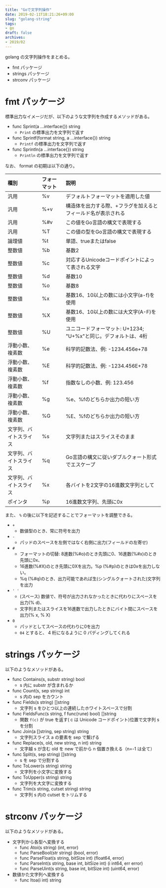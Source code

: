 ```yaml
---
title: "Goで文字列操作"
date: 2019-02-11T18:21:26+09:00
slug: "golang-string"
tags:
- go
draft: false
archives:
- 2019/02
---
```


golang の文字列操作をまとめる。

- fmt パッケージ
- strings パッケージ
- strconv パッケージ

<!--more-->

# fmt パッケージ

標準出力なイメージだが、以下のような文字列を作成するメソッドがある。

- func Sprint(a ...interface{}) string
    - `Print` の標準出力を文字列で返す
- func Sprintf(format string, a ...interface{}) string
    - `Printf` の標準出力を文字列で返す
- func Sprintln(a ...interface{}) string
    - `Println` の標準出力を文字列で返す

なお、 format の初期は以下の通り。

|種別|フォーマット|説明|
|:---|:---|:---|
|汎用|%v|デフォルトフォーマットを適用した値|
|汎用|%+v|構造体を出力する際、+フラグを加えるとフィールド名が表示される|
|汎用|%#v|この値をGo言語の構文で表現する|
|汎用|%T|この値の型をGo言語の構文で表現する|
|論理値|%t|単語、trueまたはfalse|
|整数値|%b|基数2|
|整数値|%c|対応するUnicodeコードポイントによって表される文字|
|整数値|%d|基数10|
|整数値|%o|基数8|
|整数値|%x|基数16、10以上の数には小文字(a-f)を使用|
|整数値|%X|基数16、10以上の数には大文字(A-F)を使用|
|整数値|%U|ユニコードフォーマット: U+1234; "U+%x"と同じ。デフォルトは、4桁|
|浮動小数、複素数|%e|科学的記数法、例: -1234.456e+78|
|浮動小数、複素数|%E|科学的記数法、例: -1234.456E+78|
|浮動小数、複素数|%f|指数なしの小数、例: 123.456|
|浮動小数、複素数|%g|%e、%fのどちらか出力の短い方|
|浮動小数、複素数|%G|%E、%fのどちらか出力の短い方|
|文字列、バイトスライス|%s|文字列またはスライスそのまま|
|文字列、バイトスライス|%q|Go言語の構文に従いダブルクォート形式でエスケープ|
|文字列、バイトスライス|%x|各バイトを2文字の16進数文字列として|
|ポインタ|%p|16進数文字列、先頭に0x|

また、 `%` の後に以下を記述することでフォーマットを調整できる。

- `+`
    - 数値型のとき、常に符号を出力
- `-`
    - パッドのスペースを左側ではなく右側に出力(フィールドの左寄せ)
- `#`
    - フォーマットの切替: 8進数(%#o)のとき先頭に0、16進数(%#x)のとき先頭に0x、
    - 16進数(%#X)のとき先頭に0Xを出力。%p (%#p)のときは0xを出力しない。
    - %q (%#q)のとき、出力可能であれば生(シングルクォートされた)文字列を出力
- `' '`
    - (スペース) 数値で、符号が出力されなかったときに代わりにスペースを出力(% d)、
    - 文字列またはスライスを16進数で出力したときにバイト間にスペースを出力(% x, % X)
- `0`
    - パッドとしてスペースの代わりに0を出力
    - `04` とすると、 4 桁になるように 0 パディングしてくれる

# strings パッケージ

以下のようなメソッドがある。

- func Contains(s, substr string) bool
    - s 内に substr が含まれるか
- func Count(s, sep string) int
    - s 内の sep をカウント
- func Fields(s string) []string
    - 文字列 s をひとつ以上の連続したホワイトスペースで分割
- func FieldsFunc(s string, f func(rune) bool) []string
    - 関数 `f(c)` が true を返す( c は Unicode コードポイント)位置で文字列 s を分割
- func Join(a []string, sep string) string
    - 文字列スライス a の要素を sep で繋げる
- func Replace(s, old, new string, n int) string
    - 文字越 s が含む old を new で前から n 個置き換える（n=-1 は全て）
- func Split(s, sep string) []string
    - s を sep で分割する
- func ToLower(s string) string
    - 文字列を小文字に変換する
- func ToUpper(s string) string
    - 文字列を大文字に変換する
- func Trim(s string, cutset string) string
    - 文字列 s 内の cutset をトリムする

# strconv パッケージ

以下のようなメソッドがある。

- 文字列から各型へ変換する
    - func Atoi(s string) (int, error)
    - func ParseBool(str string) (bool, error)
    - func ParseFloat(s string, bitSize int) (float64, error)
    - func ParseInt(s string, base int, bitSize int) (i int64, err error)
    - func ParseUint(s string, base int, bitSize int) (uint64, error)
- 数値かた文字列へ変換する
    - func Itoa(i int) string
